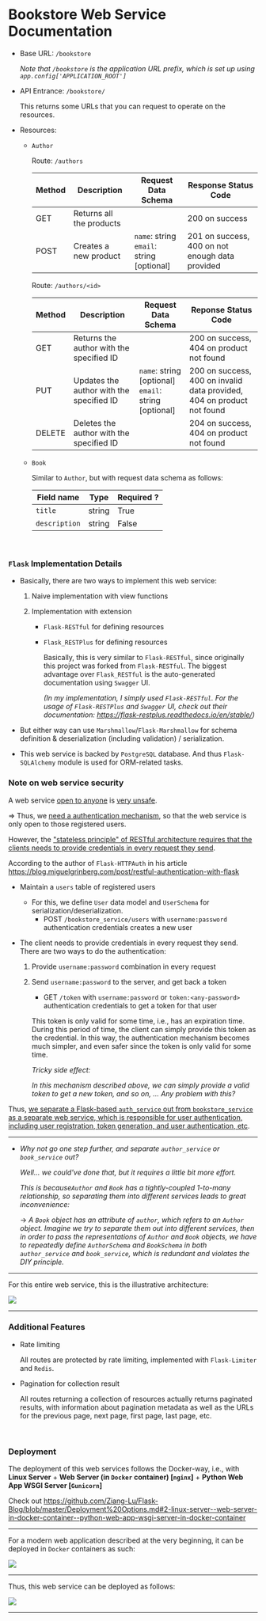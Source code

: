 # Bookstore Web Service Documentation

* Base URL: `/bookstore`

  *Note that `/bookstore` is the application URL prefix, which is set up using `app.config['APPLICATION_ROOT']`*

* API Entrance: `/bookstore/`

  This returns some URLs that you can request to operate on the resources.

* Resources:

  * `Author`

    Route: `/authors`

    | Method | Description              | Request Data Schema                          | Response Status Code                            |
    | ------ | ------------------------ | -------------------------------------------- | ----------------------------------------------- |
    | GET    | Returns all the products |                                              | 200 on success                                  |
    | POST   | Creates a new product    | `name`: string<br>`email`: string [optional] | 201 on success, 400 on not enough data provided |

    Route: `/authors/<id>`

    | Method | Description                              | Request Data Schema                                     | Reponse Status Code                                          |
    | ------ | ---------------------------------------- | ------------------------------------------------------- | ------------------------------------------------------------ |
    | GET    | Returns the author with the specified ID |                                                         | 200 on success, 404 on product not found                     |
    | PUT    | Updates the author with the specified ID | `name`: string [optional]<br>`email`: string [optional] | 200 on success, 400 on invalid data provided, 404 on product not found |
    | DELETE | Deletes the author with the specified ID |                                                         | 204 on success, 404 on product not found                     |

  * `Book`

    Similar to `Author`, but with request data schema as follows:

    | Field name    | Type   | Required ? |
    | ------------- | ------ | ---------- |
    | `title`       | string | True       |
    | `description` | string | False      |

<br>

### `Flask` Implementation Details

* Basically, there are two ways to implement this web service:

  1. Naive implementation with view functions

  2. Implementation with extension

     * `Flask-RESTful` for defining resources

     * `Flask_RESTPlus` for defining resources

       Basically, this is very similar to `Flask-RESTful`, since originally this project was forked from `Flask-RESTful`. The biggest advantage over `Flask_RESTful` is the auto-generated documentation using `Swagger` UI.

       *(In my implementation, I simply used `Flask-RESTful`. For the usage of `Flask-RESTPlus` and `Swagger` UI, check out their documentation: https://flask-restplus.readthedocs.io/en/stable/)*

* But either way can use `Marshmallow`/`Flask-Marshmallow` for schema definition & deserialization (including validation) / serialization.

* This web service is backed by `PostgreSQL` database. And thus `Flask-SQLAlchemy` module is used for ORM-related tasks.



### Note on web service security

A web service <u>open to anyone</u> is <u>very unsafe</u>.

=> Thus, we <u>need a authentication mechanism</u>, so that the web service is only open to those registered users.

However, the <u>"stateless principle" of RESTful architecture requires that the clients needs to provide credentials in every request they send</u>.

According to the author of `Flask-HTTPAuth` in his article https://blog.miguelgrinberg.com/post/restful-authentication-with-flask

* Maintain a `users` table of registered users

  * For this, we define `User` data model and `UserSchema` for serialization/deserialization.
    * POST `/bookstore_service/users` with `username:password` authentication credentials creates a new user

* The client needs to provide credentials in every request they send. There are two ways to do the authentication:

  1. Provide `username:password` combination in every request

  2. Send `username:password` to the server, and get back a token

     * GET `/token` with `username:password` or `token:<any-password>` authentication credentials to get a token for that user

     This token is only valid for some time, i.e., has an expiration time. During this period of time, the client can simply provide this token as the credential. In this way, the authentication mechanism becomes much simpler, and even safer since the token is only valid for some time.

     *Tricky side effect:*

     *In this mechanism described above, we can simply provide a valid token to get a new token, and so on, ... Any problem with this?*

Thus, <u>we separate a Flask-based `auth_service` out from `bookstore_service` as a separate web service, which is responsible for user authentication, including user registration, token generation, and user authentication, etc</u>.

***

* *Why not go one step further, and separate `author_service` or `book_service` out?*

  *Well... we could've done that, but it requires a little bit more effort.*

  *This is because`Author` and `Book` has a tightly-coupled 1-to-many relationship, so separating them into different services leads to great inconvenience:*

  -> *A `Book` object has an attribute of `author`, which refers to an `Author` object. Imagine we try to separate them out into different services, then in order to pass the representations of `Author` and `Book` objects, we have to repeatedly define `AuthorSchema` and `BookSchema` in both `author_service` and `book_service`, which is redundant and violates the DIY principle.*

***

For this entire web service, this is the illustrative architecture:

<img src="https://github.com/Ziang-Lu/RESTful-with-Flask/blob/master/Bookstore%20Web%20Service%20RESTful%20Architecture%20&%20API.png?raw=true">

***



### Additional Features

* Rate limiting

  All routes are protected by rate limiting, implemented with `Flask-Limiter` and `Redis`.

* Pagination for collection result

  All routes returning a collection of resources actually returns paginated results, with information about pagination metadata as well as the URLs for the previous page, next page, first page, last page, etc.

<br>

### Deployment

The deployment of this web services follows the Docker-way, i.e., with **Linux Server** + **Web Server (in `Docker` container) [`nginx`]** + **Python Web App WSGI Server [`Gunicorn`]**

Check out https://github.com/Ziang-Lu/Flask-Blog/blob/master/Deployment%20Options.md#2-linux-server--web-server-in-docker-container--python-web-app-wsgi-server-in-docker-container

***

For a modern web application described at the very beginning, it can be deployed in `Docker` containers as such:

<img src="https://github.com/Ziang-Lu/RESTful-with-Flask/blob/master/Dockerized%20Web%20Services.png?raw=true">

***

Thus, this web service can be deployed as follows:

<img src="https://github.com/Ziang-Lu/RESTful-with-Flask/blob/master/Bookstore%20Web%20Service%20Deployment.png?raw=true">

***

